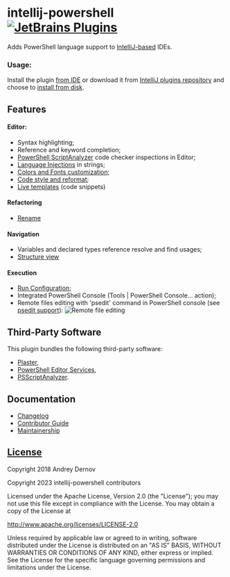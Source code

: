# intellij-powershell [![JetBrains Plugins][badge-plugins]][plugin-repository]
Adds PowerShell language support to [IntelliJ-based](https://www.jetbrains.com/products.html?type=ide) IDEs.

### Usage:
Install the plugin [from IDE](https://www.jetbrains.com/help/idea/managing-plugins.html#repos) or download it from [IntelliJ plugins repository](https://plugins.jetbrains.com/plugin/10249-powershell) and choose to [install from disk](https://www.jetbrains.com/help/idea/managing-plugins.html#installing-plugins-from-disk).


## Features

#### Editor:
- Syntax highlighting;
- Reference and keyword completion;
- [PowerShell ScriptAnalyzer](https://github.com/PowerShell/PSScriptAnalyzer) code checker inspections in Editor;
- [Language Injections](https://www.jetbrains.com/help/idea/using-language-injections.html) in strings;
- [Colors and Fonts customization](https://www.jetbrains.com/help/idea/configuring-colors-and-fonts.html);
- [Code style and reformat](https://www.jetbrains.com/help/idea/using-code-editor.html#reformat_rearrange_code);
- [Live templates](https://www.jetbrains.com/help/idea/using-live-templates.html) (code snippets)

#### Refactoring
- [Rename](https://www.jetbrains.com/help/idea/rename-refactorings.html)

#### Navigation
- Variables and declared types reference resolve and find usages;
- [Structure view](https://www.jetbrains.com/help/idea/viewing-structure-of-a-source-file.html)

#### Execution
- [Run Configuration](https://www.jetbrains.com/help/idea/run-debug-configuration.html);
- Integrated PowerShell Console (Tools | PowerShell Console... action);
- Remote files editing with 'psedit' command in PowerShell console (see [psedit support](https://bitbucket.org/adernov/powershell/issues/18/psedit-support#comment-46351640)):
![Remote file editing](https://bitbucket.org/adernov/powershell/issues/attachments/18/adernov/powershell/1529580003.05/18/remote_files_editing.gif)

Third-Party Software
--------------------
This plugin bundles the following third-party software:

- [Plaster](https://github.com/PowerShellOrg/Plaster),
- [PowerShell Editor Services](https://github.com/PowerShell/PowerShellEditorServices),
- [PSScriptAnalyzer](https://github.com/PowerShell/PSScriptAnalyzer).

Documentation
-------------
- [Changelog][docs.changelog]
- [Contributor Guide][docs.contributing]
- [Maintainership][docs.maintainership]

[License][docs.license]
---------
Copyright 2018 Andrey Dernov

Copyright 2023 intellij-powershell contributors

Licensed under the Apache License, Version 2.0 (the "License");
you may not use this file except in compliance with the License.
You may obtain a copy of the License at

http://www.apache.org/licenses/LICENSE-2.0

Unless required by applicable law or agreed to in writing, software
distributed under the License is distributed on an "AS IS" BASIS,
WITHOUT WARRANTIES OR CONDITIONS OF ANY KIND, either express or implied.
See the License for the specific language governing permissions and
limitations under the License.

[badge-plugins]: https://img.shields.io/jetbrains/plugin/v/10249?label=powershell
[docs.changelog]: ./CHANGELOG.md
[docs.contributing]: ./CONTRIBUTING.md
[docs.license]: ./LICENSE
[plugin-repository]: https://plugins.jetbrains.com/plugin/10249-powershell
[docs.maintainership]: ./MAINTAINERSHIP.md
